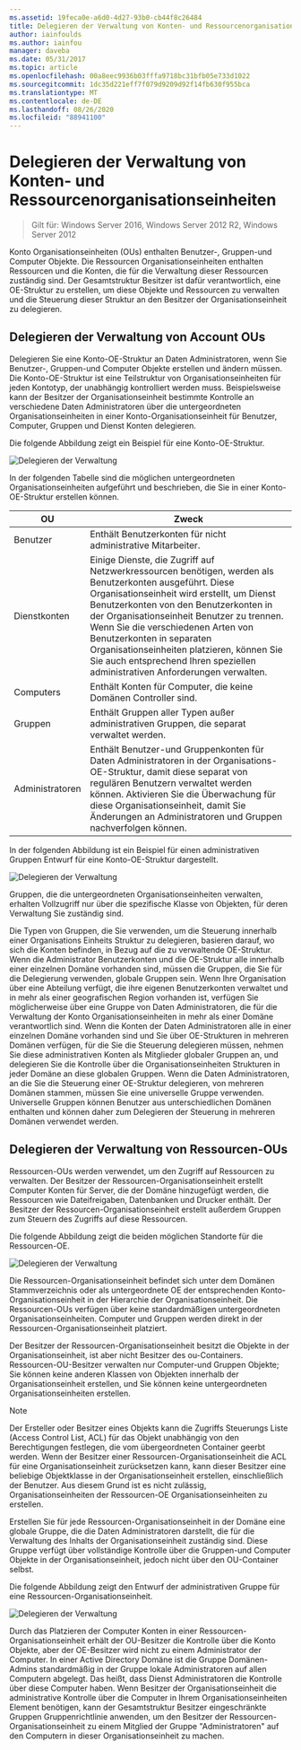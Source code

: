 ```yaml
---
ms.assetid: 19feca0e-a6d0-4d27-93b0-cb44f8c26484
title: Delegieren der Verwaltung von Konten- und Ressourcenorganisationseinheiten
author: iainfoulds
ms.author: iainfou
manager: daveba
ms.date: 05/31/2017
ms.topic: article
ms.openlocfilehash: 00a8eec9936b03fffa9718bc31bfb05e733d1022
ms.sourcegitcommit: 1dc35d221eff7f079d9209d92f14fb630f955bca
ms.translationtype: MT
ms.contentlocale: de-DE
ms.lasthandoff: 08/26/2020
ms.locfileid: "88941100"
---
```

# <a name="delegating-administration-of-account-ous-and-resource-ous"></a>Delegieren der Verwaltung von Konten- und Ressourcenorganisationseinheiten

>Gilt für: Windows Server 2016, Windows Server 2012 R2, Windows Server 2012

Konto Organisationseinheiten (OUs) enthalten Benutzer-, Gruppen-und Computer Objekte. Die Ressourcen Organisationseinheiten enthalten Ressourcen und die Konten, die für die Verwaltung dieser Ressourcen zuständig sind. Der Gesamtstruktur Besitzer ist dafür verantwortlich, eine OE-Struktur zu erstellen, um diese Objekte und Ressourcen zu verwalten und die Steuerung dieser Struktur an den Besitzer der Organisationseinheit zu delegieren.

## <a name="delegating-administration-of-account-ous"></a>Delegieren der Verwaltung von Account OUs
Delegieren Sie eine Konto-OE-Struktur an Daten Administratoren, wenn Sie Benutzer-, Gruppen-und Computer Objekte erstellen und ändern müssen. Die Konto-OE-Struktur ist eine Teilstruktur von Organisationseinheiten für jeden Kontotyp, der unabhängig kontrolliert werden muss. Beispielsweise kann der Besitzer der Organisationseinheit bestimmte Kontrolle an verschiedene Daten Administratoren über die untergeordneten Organisationseinheiten in einer Konto-Organisationseinheit für Benutzer, Computer, Gruppen und Dienst Konten delegieren.

Die folgende Abbildung zeigt ein Beispiel für eine Konto-OE-Struktur.

![Delegieren der Verwaltung](media/Delegating-Administration-of-Account-OUs-and-Resource-OUs/66d38fbe-e8eb-42d7-abab-9526243bf6d9.gif)

In der folgenden Tabelle sind die möglichen untergeordneten Organisationseinheiten aufgeführt und beschrieben, die Sie in einer Konto-OE-Struktur erstellen können.

|OU|Zweck|
|------|-----------|
|Benutzer|Enthält Benutzerkonten für nicht administrative Mitarbeiter.|
|Dienstkonten|Einige Dienste, die Zugriff auf Netzwerkressourcen benötigen, werden als Benutzerkonten ausgeführt. Diese Organisationseinheit wird erstellt, um Dienst Benutzerkonten von den Benutzerkonten in der Organisationseinheit Benutzer zu trennen. Wenn Sie die verschiedenen Arten von Benutzerkonten in separaten Organisationseinheiten platzieren, können Sie Sie auch entsprechend Ihren speziellen administrativen Anforderungen verwalten.|
|Computers|Enthält Konten für Computer, die keine Domänen Controller sind.|
|Gruppen|Enthält Gruppen aller Typen außer administrativen Gruppen, die separat verwaltet werden.|
|Administratoren|Enthält Benutzer-und Gruppenkonten für Daten Administratoren in der Organisations-OE-Struktur, damit diese separat von regulären Benutzern verwaltet werden können. Aktivieren Sie die Überwachung für diese Organisationseinheit, damit Sie Änderungen an Administratoren und Gruppen nachverfolgen können.|

In der folgenden Abbildung ist ein Beispiel für einen administrativen Gruppen Entwurf für eine Konto-OE-Struktur dargestellt.

![Delegieren der Verwaltung](media/Delegating-Administration-of-Account-OUs-and-Resource-OUs/be2cd2d2-6956-429c-a53a-369e6fe40b2b.gif)

Gruppen, die die untergeordneten Organisationseinheiten verwalten, erhalten Vollzugriff nur über die spezifische Klasse von Objekten, für deren Verwaltung Sie zuständig sind.

Die Typen von Gruppen, die Sie verwenden, um die Steuerung innerhalb einer Organisations Einheits Struktur zu delegieren, basieren darauf, wo sich die Konten befinden, in Bezug auf die zu verwaltende OE-Struktur. Wenn die Administrator Benutzerkonten und die OE-Struktur alle innerhalb einer einzelnen Domäne vorhanden sind, müssen die Gruppen, die Sie für die Delegierung verwenden, globale Gruppen sein. Wenn Ihre Organisation über eine Abteilung verfügt, die ihre eigenen Benutzerkonten verwaltet und in mehr als einer geografischen Region vorhanden ist, verfügen Sie möglicherweise über eine Gruppe von Daten Administratoren, die für die Verwaltung der Konto Organisationseinheiten in mehr als einer Domäne verantwortlich sind. Wenn die Konten der Daten Administratoren alle in einer einzelnen Domäne vorhanden sind und Sie über OE-Strukturen in mehreren Domänen verfügen, für die Sie die Steuerung delegieren müssen, nehmen Sie diese administrativen Konten als Mitglieder globaler Gruppen an, und delegieren Sie die Kontrolle über die Organisationseinheiten Strukturen in jeder Domäne an diese globalen Gruppen. Wenn die Daten Administratoren, an die Sie die Steuerung einer OE-Struktur delegieren, von mehreren Domänen stammen, müssen Sie eine universelle Gruppe verwenden. Universelle Gruppen können Benutzer aus unterschiedlichen Domänen enthalten und können daher zum Delegieren der Steuerung in mehreren Domänen verwendet werden.

## <a name="delegating-administration-of-resource-ous"></a>Delegieren der Verwaltung von Ressourcen-OUs
Ressourcen-OUs werden verwendet, um den Zugriff auf Ressourcen zu verwalten. Der Besitzer der Ressourcen-Organisationseinheit erstellt Computer Konten für Server, die der Domäne hinzugefügt werden, die Ressourcen wie Dateifreigaben, Datenbanken und Drucker enthält. Der Besitzer der Ressourcen-Organisationseinheit erstellt außerdem Gruppen zum Steuern des Zugriffs auf diese Ressourcen.

Die folgende Abbildung zeigt die beiden möglichen Standorte für die Ressourcen-OE.

![Delegieren der Verwaltung](media/Delegating-Administration-of-Account-OUs-and-Resource-OUs/6667a5ce-34d6-48a9-9974-b823ba70e2af.gif)

Die Ressourcen-Organisationseinheit befindet sich unter dem Domänen Stammverzeichnis oder als untergeordnete OE der entsprechenden Konto-Organisationseinheit in der Hierarchie der Organisationseinheit. Die Ressourcen-OUs verfügen über keine standardmäßigen untergeordneten Organisationseinheiten. Computer und Gruppen werden direkt in der Ressourcen-Organisationseinheit platziert.

Der Besitzer der Ressourcen-Organisationseinheit besitzt die Objekte in der Organisationseinheit, ist aber nicht Besitzer des ou-Containers. Ressourcen-OU-Besitzer verwalten nur Computer-und Gruppen Objekte; Sie können keine anderen Klassen von Objekten innerhalb der Organisationseinheit erstellen, und Sie können keine untergeordneten Organisationseinheiten erstellen.

> [!NOTE]
> Der Ersteller oder Besitzer eines Objekts kann die Zugriffs Steuerungs Liste (Access Control List, ACL) für das Objekt unabhängig von den Berechtigungen festlegen, die vom übergeordneten Container geerbt werden. Wenn der Besitzer einer Ressourcen-Organisationseinheit die ACL für eine Organisationseinheit zurücksetzen kann, kann dieser Besitzer eine beliebige Objektklasse in der Organisationseinheit erstellen, einschließlich der Benutzer. Aus diesem Grund ist es nicht zulässig, Organisationseinheiten der Ressourcen-OE Organisationseinheiten zu erstellen.

Erstellen Sie für jede Ressourcen-Organisationseinheit in der Domäne eine globale Gruppe, die die Daten Administratoren darstellt, die für die Verwaltung des Inhalts der Organisationseinheit zuständig sind. Diese Gruppe verfügt über vollständige Kontrolle über die Gruppen-und Computer Objekte in der Organisationseinheit, jedoch nicht über den OU-Container selbst.

Die folgende Abbildung zeigt den Entwurf der administrativen Gruppe für eine Ressourcen-Organisationseinheit.

![Delegieren der Verwaltung](media/Delegating-Administration-of-Account-OUs-and-Resource-OUs/8a3f7714-a3bf-43f7-b999-6070543248b0.gif)

Durch das Platzieren der Computer Konten in einer Ressourcen-Organisationseinheit erhält der OU-Besitzer die Kontrolle über die Konto Objekte, aber der OE-Besitzer wird nicht zu einem Administrator der Computer. In einer Active Directory Domäne ist die Gruppe Domänen-Admins standardmäßig in der Gruppe lokale Administratoren auf allen Computern abgelegt. Das heißt, dass Dienst Administratoren die Kontrolle über diese Computer haben. Wenn Besitzer der Organisationseinheit die administrative Kontrolle über die Computer in Ihrem Organisationseinheiten Element benötigen, kann der Gesamtstruktur Besitzer eingeschränkte Gruppen Gruppenrichtlinie anwenden, um den Besitzer der Ressourcen-Organisationseinheit zu einem Mitglied der Gruppe "Administratoren" auf den Computern in dieser Organisationseinheit zu machen.



